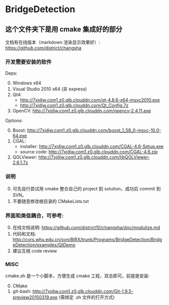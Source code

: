 BridgeDetection
===============

这个文件夹下是用 cmake 集成好的部分
-----------------------------------
文档有在线版本（markdown 渲染显示效果好）: https://github.com/district/changsha

### 开发需要安装的软件

Deps: 

0. Windows x64
0. Visual Studio 2010 x64 (非 express)
0. Qt4: 
    * http://7xjdjw.com1.z0.glb.clouddn.com/qt-4.8.6-x64-msvc2010.exe
    * http://7xjdjw.com1.z0.glb.clouddn.com/Qt_Config.7z
0. OpenCV: http://7xjdjw.com1.z0.glb.clouddn.com/opencv-2.4.11.exe

Options: 

0. Boost: http://7xjdjw.com1.z0.glb.clouddn.com/boost_1_58_0-msvc-10.0-64.exe
0. CGAL: 
    + installer: http://7xjdjw.com1.z0.glb.clouddn.com/CGAL-4.6-Setup.exe
    + source code: http://7xjdjw.com1.z0.glb.clouddn.com/CGAL-4.6.zip
0. QGLViewer: http://7xjdjw.com1.z0.glb.clouddn.com/libQGLViewer-2.6.1.7z

### 说明

0. 可先自行尝试用 cmake 整合自己的 project 到 solution，成功后 commit 到 SVN。
0. 不要随意修改根目录的 CMakeLists.txt


### 界面和类低耦合，可参考:

0. 在线文档说明: https://github.com/district10/changsha/doc/modulize.md
0. 代码和文档: http://cvrs.whu.edu.cn/svn/BIRX/trunk/Programs/BridgeDetection/BridgeDetection/examples/QtDemo
0. 建议互相 code review


### MISC

cmake.sh 是一个小脚本，方便生成 cmake 工程，双击即可。前提是安装:

0. CMake
0. git-bash: http://7xjdjw.com1.z0.glb.clouddn.com/Git-1.9.5-preview20150319.exe (需绑定 .sh 文件的打开方式)
